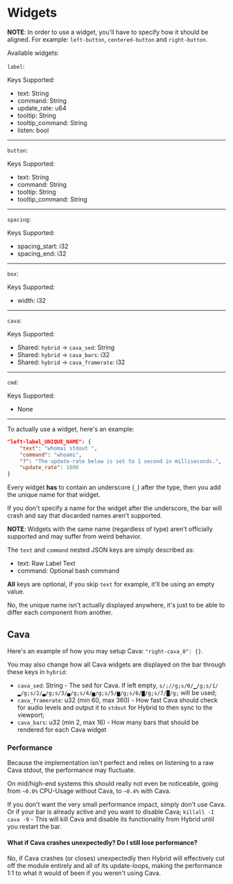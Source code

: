 # Widgets
**NOTE**: In order to use a widget, you'll have to specify how it should be aligned. For example: `left-button`, `centered-button` and `right-button`.

Available widgets:

`label`:

Keys Supported:
- text: String
- command: String
- update_rate: u64
- tooltip: String
- tooltip_command: String
- listen: bool
***
`button`:

Keys Supported:
- text: String
- command: String
- tooltip: String
- tooltip_command: String
***
`spacing`:

Keys Supported:
- spacing_start: i32
- spacing_end: i32
***
`box`:

Keys Supported:
- width: i32
***
`cava`:

Keys Supported:
- Shared: `hybrid` -> `cava_sed`: String
- Shared: `hybrid` -> `cava_bars`: i32
- Shared: `hybrid` -> `cava_framerate`: i32
***
`cmd`:

Keys Supported:
- None
***
To actually use a widget, here's an example:

```json
"left-label_UNIQUE_NAME": {
    "text": "whomai stdout ",
    "command": "whoami",
    "?": "The update-rate below is set to 1 second in milliseconds.",
    "update_rate": 1000
}
```

Every widget **has** to contain an underscore (`_`) after the type, then you add the unique name for that widget.

If you don't specify a name for the widget after the underscore, the bar will crash and say that discarded names aren't supported.

**NOTE**: Widgets with the same name (regardless of type) aren't officially supported and may suffer from weird behavior.

The `text` and `command` nested JSON keys are simply described as:
- text: Raw Label Text
- command: Optional bash command

**All** keys are optional, if you skip `text` for example, it'll be using an empty value.

No, the unique name isn't actually displayed anywhere, it's just to be able to differ each component from another.
## Cava
Here's an example of how you may setup Cava: `"right-cava_0": {}`.

You may also change how all Cava widgets are displayed on the bar through these keys in `hybrid`:
- `cava_sed`: String - The sed for Cava. If left empty, `s/;//g;s/0/▁/g;s/1/▂/g;s/2/▃/g;s/3/▄/g;s/4/▅/g;s/5/▆/g;s/6/▇/g;s/7/█/g;` will be used;
- `cava_framerate`: u32 (min 60, max 360) - How fast Cava should check for audio levels and output it to `stdout` for Hybrid to then sync to the viewport;
- `cava_bars`: u32 (min 2, max 16) - How many bars that should be rendered for each Cava widget
### Performance
Because the implementation isn't perfect and relies on listening to a raw Cava stdout, the performance may fluctuate.

On mid/high-end systems this should really not even be noticeable, going from `~0.0%` CPU-Usage without Cava, to `~0.4%` with Cava.

If you don't want the very small performance impact, simply don't use Cava. Or if your bar is already active and you want to disable Cava; `killall -I cava -9` - This will kill Cava and disable its functionality from Hybrid until you restart the bar.

#### What if Cava crashes unexpectedly? Do I still lose performance?
No, if Cava crashes (or closes) unexpectedly then Hybrid will effectively cut off the module entirely and all of its update-loops, making the performance 1:1 to what it would of been if you weren't using Cava.
